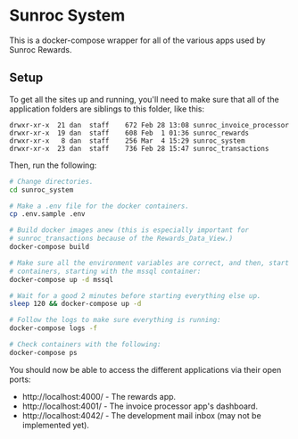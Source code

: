 # Sunroc System

This is a docker-compose wrapper for all of the various apps used by Sunroc Rewards.

## Setup

To get all the sites up and running, you'll need to make sure that all of the application folders are siblings to this folder, like this:

```
drwxr-xr-x  21 dan  staff    672 Feb 28 13:08 sunroc_invoice_processor
drwxr-xr-x  19 dan  staff    608 Feb  1 01:36 sunroc_rewards
drwxr-xr-x   8 dan  staff    256 Mar  4 15:29 sunroc_system
drwxr-xr-x  23 dan  staff    736 Feb 28 15:47 sunroc_transactions
```

Then, run the following:

```bash
# Change directories.
cd sunroc_system

# Make a .env file for the docker containers.
cp .env.sample .env

# Build docker images anew (this is especially important for
# sunroc_transactions because of the Rewards_Data_View.)
docker-compose build

# Make sure all the environment variables are correct, and then, start the
# containers, starting with the mssql container:
docker-compose up -d mssql

# Wait for a good 2 minutes before starting everything else up.
sleep 120 && docker-compose up -d

# Follow the logs to make sure everything is running:
docker-compose logs -f

# Check containers with the following:
docker-compose ps
```

You should now be able to access the different applications via their open ports:

* http://localhost:4000/ - The rewards app.
* http://localhost:4001/ - The invoice processor app's dashboard.
* http://localhost:4042/ - The development mail inbox (may not be implemented yet).
